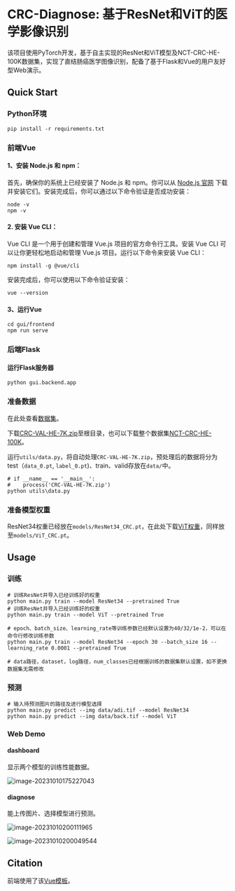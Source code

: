 # CRC-Diagnose: 基于ResNet和ViT的医学影像识别
该项目使用PyTorch开发，基于自主实现的ResNet和ViT模型及NCT-CRC-HE-100K数据集，实现了直结肠癌医学图像识别，配备了基于Flask和Vue的用户友好型Web演示。
## Quick Start

### Python环境

```shell
pip install -r requirements.txt
```

### 前端Vue

#### 1、安装 Node.js 和 npm：

首先，确保你的系统上已经安装了 Node.js 和 npm。你可以从 [Node.js 官网](https://nodejs.org/) 下载并安装它们。安装完成后，你可以通过以下命令验证是否成功安装：

```shell
node -v
npm -v
```

#### 2. 安装 Vue CLI：

Vue CLI 是一个用于创建和管理 Vue.js 项目的官方命令行工具。安装 Vue CLI 可以让你更轻松地启动和管理 Vue.js 项目。运行以下命令来安装 Vue CLI：

```shell
npm install -g @vue/cli
```

安装完成后，你可以使用以下命令验证安装：

```shell
vue --version
```

#### 3、运行Vue

```shell
cd gui/frontend
npm run serve
```

### 后端Flask

#### 运行Flask服务器

```shell
python gui.backend.app
```

### 准备数据

在此处查看[数据集](https://zenodo.org/record/1214456)。

下载[CRC-VAL-HE-7K.zip](https://zenodo.org/record/1214456/files/CRC-VAL-HE-7K.zip?download=1)至根目录，也可以下载整个数据集[NCT-CRC-HE-100K](https://zenodo.org/record/1214456/files/NCT-CRC-HE-100K.zip?download=1)。

运行`utils/data.py`，将自动处理`CRC-VAL-HE-7K.zip`，预处理后的数据将分为test（`data_0.pt`, `label_0.pt`)、train、valid存放在`data/`中。

```shell
# if __name__ == '__main__':
#    process('CRC-VAL-HE-7K.zip')
python utils\data.py
```

### 准备模型权重

ResNet34权重已经放在`models/ResNet34_CRC.pt`，在此处下载[ViT权重](https://drive.google.com/file/d/1ju3CiaP4WGBEpF4rCN1TqT18L-5nE56X/view?usp=drive_link)，同样放至`models/ViT_CRC.pt`。

## Usage

### 训练

```shell
# 训练ResNet并导入已经训练好的权重
python main.py train --model ResNet34 --pretrained True
# 训练ResNet并导入已经训练好的权重
python main.py train --model ViT --pretrained True

# epoch、batch_size、learning_rate等训练参数已经默认设置为40/32/1e-2，可以在命令行修改训练参数
python main.py train --model ResNet34 --epoch 30 --batch_size 16 --learning_rate 0.0001 --pretrained True

# data路径，dataset，log路径，num_classes已经根据训练的数据集默认设置，如不更换数据集无需修改
```

### 预测

```shell
# 输入待预测图片的路径及进行模型选择
python main.py predict --img data/adi.tif --model ResNet34
python main.py predict --img data/back.tif --model ViT
```

### Web Demo

#### dashboard

显示两个模型的训练性能数据。

![image-20231010175227043](https://raw.githubusercontent.com/WitchPuff/typora_images/main/img/202310101752310.png)

#### diagnose

能上传图片、选择模型进行预测。

![image-20231010200111965](https://raw.githubusercontent.com/WitchPuff/typora_images/main/img/202310102001069.png)

![image-20231010200049544](https://raw.githubusercontent.com/WitchPuff/typora_images/main/img/202310102000689.png)

## Citation

前端使用了该[Vue模板](https://github.com/creativetimofficial/vue-black-dashboard)。
